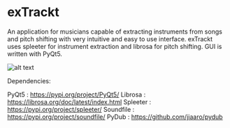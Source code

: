 # exTrackt
An application for musicians capable of extracting instruments from songs and pitch shifting with very intuitive and easy to use interface. 
exTrackt uses spleeter for instrument extraction and librosa for pitch shifting. GUI is written with PyQt5.

![alt text](https://user-images.githubusercontent.com/47466287/252976587-e1944316-7aab-4b3e-b1df-54bc6a6e8074.png)

Dependencies:

PyQt5 : https://pypi.org/project/PyQt5/
Librosa : https://librosa.org/doc/latest/index.html
Spleeter : https://pypi.org/project/spleeter/
Soundfile : https://pypi.org/project/soundfile/
PyDub : https://github.com/jiaaro/pydub

